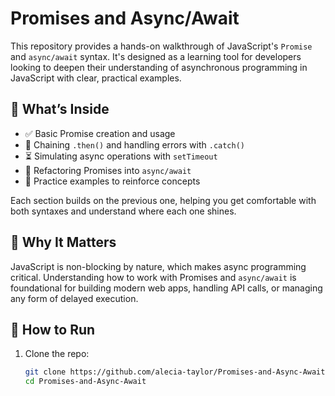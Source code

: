 # Promises and Async/Await

This repository provides a hands-on walkthrough of JavaScript's `Promise` and `async/await` syntax. It's designed as a learning tool for developers looking to deepen their understanding of asynchronous programming in JavaScript with clear, practical examples.

## 🚀 What’s Inside

- ✅ Basic Promise creation and usage  
- 🔁 Chaining `.then()` and handling errors with `.catch()`  
- ⏳ Simulating async operations with `setTimeout`  
- 🔄 Refactoring Promises into `async/await`  
- 🧪 Practice examples to reinforce concepts

Each section builds on the previous one, helping you get comfortable with both syntaxes and understand where each one shines.

## 🧠 Why It Matters

JavaScript is non-blocking by nature, which makes async programming critical. Understanding how to work with Promises and `async/await` is foundational for building modern web apps, handling API calls, or managing any form of delayed execution.

## 🔧 How to Run

1. Clone the repo:
   ```bash
   git clone https://github.com/alecia-taylor/Promises-and-Async-Await.git
   cd Promises-and-Async-Await